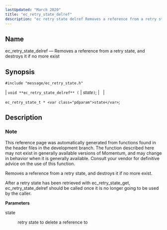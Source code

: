 ```yaml
---
lastUpdated: "March 2020"
title: "ec_retry_state_delref"
description: "ec retry state delref Removes a reference from a retry state and destroys it if no more exist void ec retry state delref state ec retry state t state This reference page was automatically generated from functions found in the header files in the development branch The function described here..."
---
```


<a name="apis.ec_retry_state_delref"></a> 
## Name

ec_retry_state_delref — Removes a reference from a retry state, and destroys it if no more exist

## Synopsis

`#include "message/ec_retry_state.h"`

| `void **ec_retry_state_delref** (` | <var class="pdparam">state</var>`)`; |   |

`ec_retry_state_t * <var class="pdparam">state</var>`;<a name="idp57294960"></a> 
## Description

### Note

This reference page was automatically generated from functions found in the header files in the development branch. The function described here may not exist in generally available versions of Momentum, and may change in behavior when it is generally available. Consult your vendor for definitive advice on the use of this function.

Removes a reference from a retry state, and destroys it if no more exist.

After a retry state has been retrieved with ec_retry_state_get, ec_retry_state_delref should be called once it is no longer going to be used by the caller.

**<a name="idp57298480"></a> Parameters**

<dl class="variablelist">

<dt>state</dt>

<dd>

retry state to delete a reference to

</dd>

</dl>